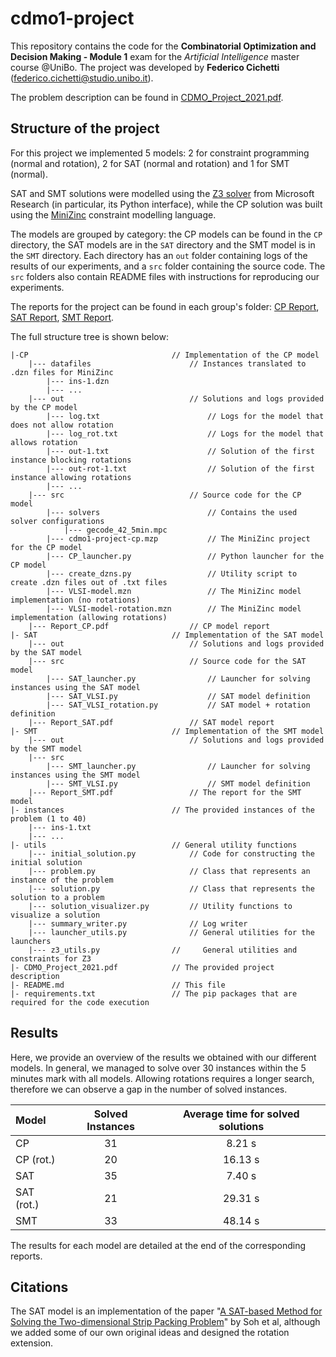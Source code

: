 # cdmo1-project

This repository contains the code for the **Combinatorial Optimization and Decision Making - Module 1** exam for the *Artificial Intelligence* master course @UniBo. The project was developed by **Federico Cichetti** ([federico.cichetti@studio.unibo.it](mailto:federico.cichetti@studio.unibo.it)).

The problem description can be found in [CDMO_Project_2021.pdf](CDMO_Project_2021.pdf).

## Structure of the project

For this project we implemented 5 models: 2 for constraint programming (normal and rotation), 2 for SAT (normal and rotation) and 1 for SMT (normal). 

SAT and SMT solutions were modelled using the [Z3 solver](https://github.com/Z3Prover/z3) from Microsoft Research (in particular, its Python interface), while the CP solution was built using the [MiniZinc](https://www.minizinc.org/) constraint modelling language. 

The models are grouped by category: the CP models can be found in the `CP` directory, the SAT models are in the `SAT` directory and the SMT model is in the `SMT` directory. Each directory has an `out` folder containing logs of the results of our experiments, and a `src` folder containing the source code. The `src` folders also contain README files with instructions for reproducing our experiments.

The reports for the project can be found in each group's folder: [CP Report](CP/Report_CP.pdf), [SAT Report](SAT/Report_SAT.pdf), [SMT Report](SMT/Report_SMT.pdf).

The full structure tree is shown below:

```
|-CP                                // Implementation of the CP model
    |--- datafiles                      // Instances translated to .dzn files for MiniZinc
        |--- ins-1.dzn
        |--- ...
    |--- out                            // Solutions and logs provided by the CP model
        |--- log.txt                        // Logs for the model that does not allow rotation
        |--- log_rot.txt                    // Logs for the model that allows rotation
        |--- out-1.txt                      // Solution of the first instance blocking rotations
        |--- out-rot-1.txt                  // Solution of the first instance allowing rotations
        |--- ...
    |--- src                            // Source code for the CP model
        |--- solvers                        // Contains the used solver configurations
            |--- gecode_42_5min.mpc
        |--- cdmo1-project-cp.mzp           // The MiniZinc project for the CP model
        |--- CP_launcher.py                 // Python launcher for the CP model
        |--- create_dzns.py                 // Utility script to create .dzn files out of .txt files
        |--- VLSI-model.mzn                 // The MiniZinc model implementation (no rotations)
        |--- VLSI-model-rotation.mzn        // The MiniZinc model implementation (allowing rotations)
    |--- Report_CP.pdf                  // CP model report
|- SAT                              // Implementation of the SAT model
    |--- out                            // Solutions and logs provided by the SAT model
    |--- src                            // Source code for the SAT model
        |--- SAT_launcher.py                // Launcher for solving instances using the SAT model
        |--- SAT_VLSI.py                    // SAT model definition
        |--- SAT_VLSI_rotation.py           // SAT model + rotation definition
    |--- Report_SAT.pdf                 // SAT model report
|- SMT                              // Implementation of the SMT model
    |--- out                            // Solutions and logs provided by the SMT model
    |--- src
        |--- SMT_launcher.py                // Launcher for solving instances using the SMT model
        |--- SMT_VLSI.py                    // SMT model definition
    |--- Report_SMT.pdf                 // The report for the SMT model
|- instances                        // The provided instances of the problem (1 to 40)
    |--- ins-1.txt
    |--- ...
|- utils                            // General utility functions
    |--- initial_solution.py            // Code for constructing the initial solution
    |--- problem.py                     // Class that represents an instance of the problem
    |--- solution.py                    // Class that represents the solution to a problem
    |--- solution_visualizer.py         // Utility functions to visualize a solution
    |--- summary_writer.py              // Log writer
    |--- launcher_utils.py              // General utilities for the launchers
    |--- z3_utils.py                //     General utilities and constraints for Z3
|- CDMO_Project_2021.pdf            // The provided project description
|- README.md                        // This file
|- requirements.txt                 // The pip packages that are required for the code execution
```

## Results

Here, we provide an overview of the results we obtained with our different models. In general, we managed to solve over 30 instances within the 5 minutes mark with all models. Allowing rotations requires a longer search, therefore we can observe a gap in the number of solved instances. 

| Model     | Solved Instances | Average time for solved solutions |
| :---      | :--------------: | :-----------: |
|  CP       |        31        |    8.21 s     |
| CP (rot.) |        20        |    16.13 s    |
|  SAT      |        35        |    7.40 s     |
| SAT (rot.)|        21        |    29.31 s    |
|  SMT      |        33        |    48.14 s    |

The results for each model are detailed at the end of the corresponding reports.

## Citations

The SAT model is an implementation of the paper "[A SAT-based Method for Solving the Two-dimensional Strip Packing Problem](https://www.researchgate.net/publication/220445013_A_SAT-based_Method_for_Solving_the_Two-dimensional_Strip_Packing_Problem)" by Soh et al, although we added some of our own original ideas and designed the rotation extension.